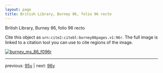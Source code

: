 ```yaml
---
layout: page
title: British Library, Burney 86, folio 96 recto
---
```


British Library, Burney 86, folio 96 recto

Cite this object as `urn:cite2:citebl:burney86pages.v1:96r`.  The full image is linked to a citation tool you can use to cite regions of the image.

[![burney_ms_86_f096r](http://www.homermultitext.org/iipsrv?IIIF=/project/homer/pyramidal/deepzoom/citebl/burney86imgs/v1/burney_ms_86_f096r.tif/full/800,/0/default.jpg)](http://www.homermultitext.org/ict2/?urn=urn:cite2:citebl:burney86imgs.v1:burney_ms_86_f096r) 

---

previous:  [95v](../95v/) | next: [96v](../96v/)